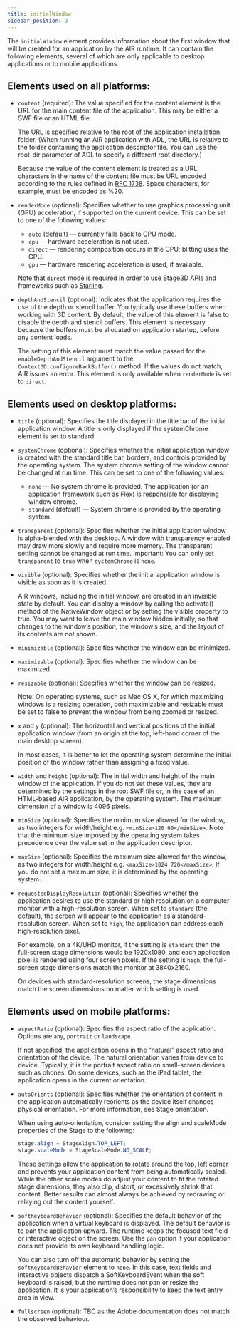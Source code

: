 ```yaml
---
title: initialWindow 
sidebar_position: 3
---
```


The `initialWindow` element provides information about the first window that will be created for an application by the AIR runtime. It can contain the following elements, several of which are only applicable to desktop applications or to mobile applications.

## Elements used on all platforms:

- `content` (required): The value specified for the content element is the URL for the main content file of the application. This may be either a SWF file or an HTML file.

  The URL is specified relative to the root of the application installation folder. (When running an AIR application with ADL, the URL is relative to the folder containing the application descriptor file. You can use the root-dir parameter of ADL to specify a different root directory.)

  Because the value of the content element is treated as a URL, characters in the name of the content file must be URL encoded according to the rules defined in [RFC 1738](https://tools.ietf.org/html/rfc1738). Space characters, for example, must be encoded as %20.

- `renderMode` (optional): Specifies whether to use graphics processing unit (GPU) acceleration, if supported on the current device. This can be set to one of the following values:

  - `auto` (default) — currently falls back to CPU mode.
  - `cpu` — hardware acceleration is not used.
  - `direct` — rendering composition occurs in the CPU; blitting uses the GPU.
  - `gpu` — hardware rendering acceleration is used, if available.

  Note that `direct` mode is required in order to use Stage3D APIs and frameworks such as [Starling](https://gamua.com/starling/).

- `depthAndStencil` (optional): Indicates that the application requires the use of the depth or stencil buffer. You typically use these buffers when working with 3D content.
  By default, the value of this element is false to disable the depth and stencil buffers. This element is necessary because the buffers must be allocated on application startup, before any content loads.

  The setting of this element must match the value passed for the `enableDepthAndStencil` argument to the `Context3D.configureBackBuffer()` method. If the values do not match, AIR issues an error.
  This element is only available when `renderMode` is set to `direct`.

## Elements used on desktop platforms:

- `title` (optional): Specifies the title displayed in the title bar of the initial application window. A title is only displayed if the systemChrome element is set to standard.

- `systemChrome` (optional): Specifies whether the initial application window is created with the standard title bar, borders, and controls provided by the operating system.
  The system chrome setting of the window cannot be changed at run time. This can be set to one of the following values:
  - `none` — No system chrome is provided. The application (or an application framework such as Flex) is responsible for displaying window chrome.
  - `standard` (default) — System chrome is provided by the operating system.
- `transparent` (optional): Specifies whether the initial application window is alpha-blended with the desktop. A window with transparency enabled may draw more slowly and require more memory.
  The transparent setting cannot be changed at run time. Important: You can only set `transparent` to `true` when `systemChrome` is `none`.

- `visible` (optional): Specifies whether the initial application window is visible as soon as it is created.

  AIR windows, including the initial window, are created in an invisible state by default. You can display a window by calling the activate() method of the NativeWindow object or by setting the visible property to true. You may want to leave the main window hidden initially, so that changes to the window’s position, the window’s size, and the layout of its contents are not shown.

- `minimizable` (optional): Specifies whether the window can be minimized.

- `maximizable` (optional): Specifies whether the window can be maximized.

- `resizable` (optional): Specifies whether the window can be resized.

  Note: On operating systems, such as Mac OS X, for which maximizing windows is a resizing operation, both maximizable and resizable must be set to false to prevent the window from being zoomed or resized.

- `x` and `y` (optional): The horizontal and vertical positions of the initial application window (from an origin at the top, left-hand corner of the main desktop screen).

  In most cases, it is better to let the operating system determine the initial position of the window rather than assigning a fixed value.

- `width` and `height` (optional): The initial width and height of the main window of the application. If you do not set these values, they are determined by the settings in the root SWF file or,
  in the case of an HTML-based AIR application, by the operating system. The maximum dimension of a window is 4096 pixels.

- `minSize` (optional): Specifies the minimum size allowed for the window, as two integers for width/height e.g. `<minSize>120 60</minSize>`.
  Note that the minimum size imposed by the operating system takes precedence over the value set in the application descriptor.

- `maxSize` (optional): Specifies the maximum size allowed for the window, as two integers for width/height e.g. `<maxSize>1024 720</maxSize>`.
  If you do not set a maximum size, it is determined by the operating system.

- `requestedDisplayResolution` (optional): Specifies whether the application desires to use the standard or high resolution on a computer monitor with a high-resolution screen.
  When set to `standard` (the default), the screen will appear to the application as a standard-resolution screen. When set to `high`, the application can address each high-resolution pixel.

  For example, on a 4K/UHD monitor, if the setting is `standard` then the full-screen stage dimensions would be 1920x1080, and each application pixel is rendered using four screen pixels.
  If the setting is `high`, the full-screen stage dimensions match the monitor at 3840x2160.

  On devices with standard-resolution screens, the stage dimensions match the screen dimensions no matter which setting is used.

## Elements used on mobile platforms:

- `aspectRatio` (optional): Specifies the aspect ratio of the application. Options are `any`, `portrait` or `landscape`.

  If not specified, the application opens in the “natural” aspect ratio and orientation of the device. The natural orientation varies from device to device.
  Typically, it is the portrait aspect ratio on small-screen devices such as phones. On some devices, such as the iPad tablet, the application opens in the current orientation.

- `autoOrients` (optional): Specifies whether the orientation of content in the application automatically reorients as the device itself changes physical orientation. For more information, see Stage orientation.

  When using auto-orientation, consider setting the align and scaleMode properties of the Stage to the following:

  ```actionscript
  stage.align = StageAlign.TOP_LEFT;
  stage.scaleMode = StageScaleMode.NO_SCALE;
  ```

  These settings allow the application to rotate around the top, left corner and prevents your application content from being automatically scaled. While the other scale modes do adjust your content to fit the rotated stage dimensions, they also clip, distort, or excessively shrink that content. Better results can almost always be achieved by redrawing or relaying out the content yourself.

- `softKeyboardBehavior` (optional): Specifies the default behavior of the application when a virtual keyboard is displayed. The default behavior is to pan the application upward.
  The runtime keeps the focused text field or interactive object on the screen. Use the `pan` option if your application does not provide its own keyboard handling logic.

  You can also turn off the automatic behavior by setting the `softKeyboardBehavior` element to `none`.
  In this case, text fields and interactive objects dispatch a SoftKeyboardEvent when the soft keyboard is raised, but the runtime does not pan or resize the application.
  It is your application’s responsibility to keep the text entry area in view.

- `fullscreen` (optional): TBC as the Adobe documentation does not match the observed behaviour.
